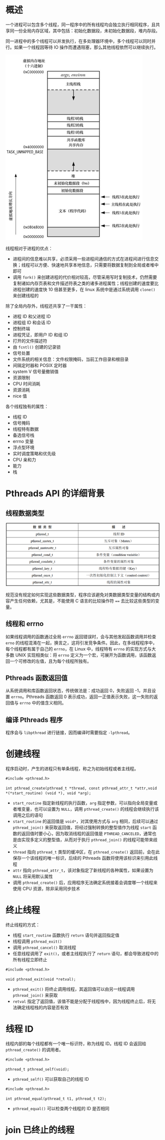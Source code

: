# 概述

一个进程可以包含多个线程，同一程序中的所有线程均会独立执行相同程序，且共享同一份全局内存区域，其中包括：初始化数据段，未初始化数据段，堆内存段。

同一进程中的多个线程可以并发执行，在多处理器环境中，多个线程可以同时并行。如果一个线程因等待 IO 操作而遭遇阻塞，那么其他线程依然可以继续执行。

![](./img/threads.png)

线程相对于进程的优点：

- 进程间的信息难以共享，必须采用一些进程间通信的方式在进程间进行信息交换；线程可以方便、快速地共享本地信息，只需要将数据复制到全局或者堆中即可
- 调用 `fork()`  来创建进程的代价相对较高，尽管采用写时复制技术，仍然需要复制诸如内存页表和文件描述符表之类的诸多进程属性；线程创建的速度要比进程创建的速度快 10 倍甚至更多，在 linux 系统中是通过系统调用 `clone()` 来创建线程的

除了全局内存外，线程还共享了一干属性：

- 进程 ID 和父进程 ID
- 进程组 ID 和会话 ID
- 控制终端
- 进程凭证，即用户 ID 和组 ID
- 打开的文件描述符
- 由 `fcntl()` 创建的记录锁
- 信号处置
- 文件系统的相关信息：文件权限掩码，当前工作目录和根目录
- 间隔定时器和 POSIX 定时器
- system V 信号量撤销值
- 资源限制
- CPU 时间消耗
- 资源消耗
- nice 值

各个线程独有的属性：

- 线程 ID 
- 信号掩码
- 线程特有数据
- 备选信号栈
- errno 变量
- 浮点型环境
- 实时调度策略和优先级
- CPU 亲和力
- 能力
- 栈

# Pthreads API 的详细背景

## 线程数据类型

![](./img/threads_data_type.png)

规范没有规定如何实现这些数据类型，程序应该避免对类数据类型变量的结构或内容产生任何依赖，尤其是，不能使用 C 语言的比较操作符 `==` 去比较这些类型的变量。

## 线程和 errno

如果线程调用的函数通过全局 `errno` 返回错误时，会与其他发起函数调用并检查 `erno` 的线程混淆在一起，换言之，这将引发竞争条件。因此，在多线程程序中，每个线程都有属于自己的 `errno`，在 Linux 中，线程特有 `errno` 的实现方式与大多数 UNIX 实现相类似：将 `errno` 定义为一个宏，可展开为函数调用，该函数返回一个可修改的左值，且为每个线程所独有。

## Pthreads 函数返回值

从系统调用和库函数返回状态，传统做法是：成功返回 0，失败返回 -1，并且设置 `errno`。Pthreads 函数返回 0 表示成功，返回一正值表示失败，这一失败的返回值与 `errno` 中的值含义相同。

## 编译 Pthreads 程序

程序会与 `libpthread` 进行链接，因而编译时需要指定 `-lpthread`。

# 创建线程

程序启动时，产生的进程只有单条线程，称之为初始线程或者主线程。

```
#include <pthread.h>

int pthread_create(pthread_t *thread, const pthread_attr_t *attr,void *(*start_routine) (void *), void *arg);
```

- `start_routine` 指定新线程的执行函数，`arg` 指定参数，可以指向全局变量或者堆变量，也可以设置为 `NULL`，调用 `pthread_create()` 的线程会继续执行该调用之后的语句
- `start_routine` 的返回值是  `void*`，对其使用方式与 `arg` 相同，后续可以通过 `pthread_join()` 来获取返回值，将经过强制转换的整型值作为线程 `start` 函数的返回值时要小心，因为取消线程的返回值是 `PTHREAD_CANCELED`，通常也是由实现多定义的整型值，从而对于执行 `pthread_join()` 的线程可能带来歧义
- `thread` 指向 `pthread_t` 类型的缓冲区，在  `pthread_create()` 返回前，会在此保存一个该线程的唯一标识，后续的 Pthreads 函数将使用该标识来引用此线程
- `attr` 指向 `pthread_attr_t`，该对象指定了新线程的各种属性，如果设置为 `NULL` 将采用默认属性
- 调用 `pthread_create()`  后，应用程序无法确定系统接着会调度哪一个线程来使用 CPU 资源，除非采用同步技术

# 终止线程

终止线程的方式：

- 线程 `start_routine` 函数执行 `return` 语句并返回指定值
- 线程调用 `pthread_exit()` 
- 调用 `pthread_cancel()` 取消线程
- 任意线程调用了 `exit()`，或者主线程执行了 `return` 语句，都会导致进程中的所有线程立即终止

```
#include <pthread.h>

void pthread_exit(void *retval);
```

- `pthread_exit()` 将终止调用线程，其返回值可以由另一线程调用 `pthread_join()` 来获取
- `retval` 指定了返回值，该值不能是分配于线程栈中，因为线程终止后，将无法确定线程栈的内容是否有效

# 线程 ID

线程内部的每个线程都有一个唯一标识符，称为线程 ID。线程 ID 会返回给 `pthread_create()` 的调用者。

```
#include <pthread.h>

pthread_t pthread_self(void);
```

- `pthread_self()` 可以获取自己的线程 ID

```
#include <pthread.h>

int pthread_equal(pthread_t t1, pthread_t t2);
```

- `pthread_equal()` 可以检查两个线程的 ID 是否相同

# join 已终止的线程





















